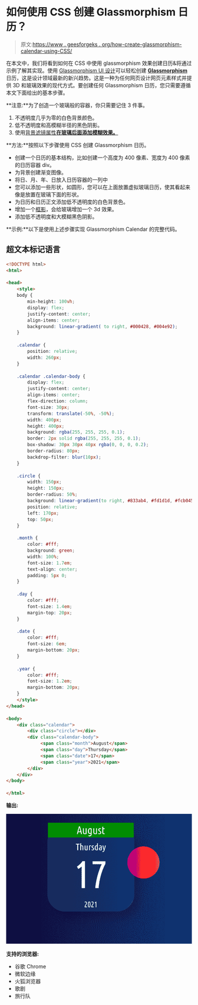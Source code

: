 # 如何使用 CSS 创建 Glassmorphism 日历？

> 原文:[https://www . geesforgeks . org/how-create-glassmorphism-calendar-using-CSS/](https://www.geeksforgeeks.org/how-to-create-glassmorphism-calendar-using-css/)

在本文中，我们将看到如何在 CSS 中使用 glassmorphism 效果创建日历&将通过示例了解其实现。使用 [Glassmorphism UI 设计](https://www.geeksforgeeks.org/glassmorphismui-animation/)可以轻松创建 [**Glassmorphism**](https://www.geeksforgeeks.org/glassmorphism-card-hover-effect/) 日历，这是设计领域最新的新兴趋势。这是一种为任何网页设计网页元素样式并提供 3D 和玻璃效果的现代方式。要创建任何 Glassmorphism 日历，您只需要遵循本文下面给出的基本步骤。

**注意:**为了创造一个玻璃般的容器，你只需要记住 3 件事。

1.  不透明度几乎为零的白色背景颜色。
2.  低不透明度和高模糊半径的黑色阴影。
3.  使用[背景滤镜属性**在玻璃后面添加模糊效果。**](https://www.geeksforgeeks.org/css-backdrop-filter-property/)

**方法:**按照以下步骤使用 CSS 创建 Glassmorphism 日历。

*   创建一个日历的基本结构，比如创建一个高度为 400 像素、宽度为 400 像素的日历容器 div。
*   为背景创建渐变图像。
*   将日、月、年、日放入日历容器的一列中
*   您可以添加一些形状，如圆形，您可以在上面放置虚拟玻璃日历，使其看起来像是放置在玻璃下面的形状。
*   为日历和日历正文添加低不透明度的白色背景色。
*   增加一个[框影](https://www.geeksforgeeks.org/css-box-shadow-property/)，会给玻璃增加一个 3d 效果。
*   添加低不透明度和大模糊黑色阴影。

**示例:**以下是使用上述步骤实现 Glassmorphism Calendar 的完整代码。

## 超文本标记语言

```html
<!DOCTYPE html>
<html>

<head>
    <style>
    body {
        min-height: 100vh;
        display: flex;
        justify-content: center;
        align-items: center;
        background: linear-gradient( to right, #000428, #004e92);
    }

    .calendar {
        position: relative;
        width: 260px;
    }

    .calendar .calendar-body {
        display: flex;
        justify-content: center;
        align-items: center;
        flex-direction: column;
        font-size: 30px;
        transform: translate(-50%, -50%);
        width: 400px;
        height: 400px;
        background: rgba(255, 255, 255, 0.1);
        border: 2px solid rgba(255, 255, 255, 0.1);
        box-shadow: 30px 30px 40px rgba(0, 0, 0, 0.2);
        border-radius: 80px;
        backdrop-filter: blur(10px);
    }

    .circle {
        width: 150px;
        height: 150px;
        border-radius: 50%;
        background: linear-gradient(to right, #833ab4, #fd1d1d, #fcb045);
        position: relative;
        left: 170px;
        top: 50px;
    }

    .month {
        color: #fff;
        background: green;
        width: 100%;
        font-size: 1.7em;
        text-align: center;
        padding: 5px 0;
    }

    .day {
        color: #fff;
        font-size: 1.4em;
        margin-top: 20px;
    }

    .date {
        color: #fff;
        font-size: 6em;
        margin-bottom: 20px;
    }

    .year {
        color: #fff;
        font-size: 1.2em;
        margin-bottom: 20px;
    }
    </style>
</head>

<body>
    <div class="calendar">
        <div class="circle"></div>
        <div class="calendar-body">
             <span class="month">August</span>
             <span class="day">Thursday</span> 
             <span class="date">17</span> 
             <span class="year">2021</span> 
        </div>
    </div>
</body>

</html>
```

**输出:**

![](img/03c882470da140fb14ef5172806b6263.png)

**支持的浏览器:**

*   谷歌 Chrome
*   微软边缘
*   火狐浏览器
*   歌剧
*   旅行队